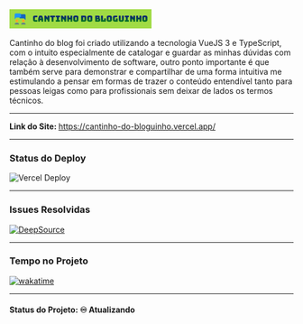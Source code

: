 <img src="img-readme/Cantinho-do-Bloguinho-title.png" width="50%">

<p>Cantinho do blog foi criado utilizando a tecnologia VueJS 3 e TypeScript, com o intuito especialmente de catalogar e guardar as minhas dúvidas com relação à desenvolvimento de software, outro ponto importante é que também serve para demonstrar e compartilhar de uma forma intuitiva me estimulando a pensar em formas de trazer o conteúdo entendível tanto para pessoas leigas como para profissionais sem deixar de lados os termos técnicos.</p>

<hr>

<strong>Link do Site: </strong><a href="https://cantinho-do-bloguinho.vercel.app/">https://cantinho-do-bloguinho.vercel.app/</a>

<hr>

<h3>Status do Deploy</h3>

![Vercel Deploy](https://therealsujitk-vercel-badge.vercel.app/?app=cantinho-do-bloguinho)

<hr>

<h3>Issues Resolvidas</h3>

[![DeepSource](https://app.deepsource.com/gh/EdiJunior88/cantinho_do_bloguinho.svg/?label=resolved+issues&show_trend=true&token=QTleitP3fDoI-wnc0KQDWqnO)](https://app.deepsource.com/gh/EdiJunior88/cantinho_do_bloguinho/)

<hr>

<h3>Tempo no Projeto</h3>

<p>
 <a href="https://wakatime.com/badge/github/EdiJunior88/cantinho_do_bloguinho">
  <img src="https://wakatime.com/badge/github/EdiJunior88/cantinho_do_bloguinho.svg" alt="wakatime">
 </a>
</p>

<hr>

<h4><b>Status do Projeto:</b> ♾️ Atualizando</h4>
